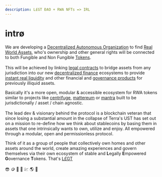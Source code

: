 ```yaml
---
description: L£GT ĐAO + RWA NFTs => IRL
---
```


# intrø

We are developing a [Decentralized Autonomous Organization](dao.md) to find [Real World Assets](rwa.md), who's ownership and other general rights will be connected to both Fungible and Non Fungible [Tokens](rwa.md).  \
\
This will be achieved by linking [legal contracts](ai.md) to bridge assets from any jurisdiction into our new [decentralized finance](irl/) ecosystems to provide [instant real liquidity](irl/) and other financial and [governance products](why.md) for previously illiquid assets.

Basically it's a more open, modular & accessible ecosystem for RWA tokens similar to projects like [centrifuge](https://centrifuge.io/), [mattereum](https://mattereum.com/) or [mantra](https://www.mantrachain.io/) built to be jurisdictionally / asset / chain agnostic.\
\
The lead dev & visionary behind the protocol is a blockchain veteran that since losing a substantial amount in the collapse of Terra's UST has set out on a mission to re-define how we think about stablecoins by basing them in assets that one intrinsically wants to own, utilize and enjoy.  All empowered through a modular, open and permissionless protocol.

Think of it as a group of people that collectively own homes and other assets around the world, create amazing experiences and govern themselves via their own ecosystem of stable and **L**egally **E**mpowered **G**overnance **T**okens.  That's [L£GT](https://legt.co) \
\
😎 🪙 📑 🏡 💹 🌎 🚀

